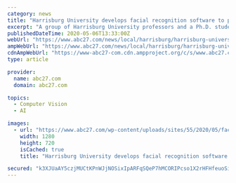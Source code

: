 ```yaml
---
category: news
title: "Harrisburg University develops facial recognition software to predict criminality"
excerpt: "A group of Harrisburg University professors and a Ph.D. student have developed automated computer facial recognition software capable of predicting whether someone"
publishedDateTime: 2020-05-06T13:33:00Z
webUrl: "https://www.abc27.com/news/local/harrisburg/harrisburg-university-develops-facial-recognition-software-to-predict-criminality/"
ampWebUrl: "https://www.abc27.com/news/local/harrisburg/harrisburg-university-develops-facial-recognition-software-to-predict-criminality/amp/"
cdnAmpWebUrl: "https://www-abc27-com.cdn.ampproject.org/c/s/www.abc27.com/news/local/harrisburg/harrisburg-university-develops-facial-recognition-software-to-predict-criminality/amp/"
type: article

provider:
  name: abc27.com
  domain: abc27.com

topics:
  - Computer Vision
  - AI

images:
  - url: "https://www.abc27.com/wp-content/uploads/sites/55/2020/05/facerecognition.png?w=408&h=340&crop=1&resize=1280,720"
    width: 1280
    height: 720
    isCached: true
    title: "Harrisburg University develops facial recognition software to predict criminality"

secured: "k3XJUaAY5czjMUCtKPnWJjNOSixIpARFqSQeP7hMCORIPcso1X2rHFHfeuoSi5Uc0CNIn2p/eOqVM7D7Hcxy95sZI2T7LLVxCg41IQqDT0HvWM29LELFPANxq5MJDxNvHFwfOlkNA5qObeDeKYIouEqogIP1obU9YFwCUDY4sxyxCmxAOk+qzhY9rz595pGgQxqVh4PkX8ueR3l6WehthJw2Zxy1ZCe/H+aKAG8Q9uut43C7Zgjme9ThMXwtWt6X3ZixOE3cWrS5HN3rwpYFxH+SIfwBMwriueRoUasPBa6DgUtNEla4+BeNmuqEBHgh;UqLQ+W7yDXu4+tHG17KVLg=="
---
```


